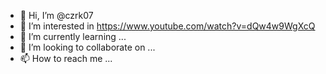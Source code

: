 - 👋 Hi, I’m @czrk07
- 👀 I’m interested in https://www.youtube.com/watch?v=dQw4w9WgXcQ
- 🌱 I’m currently learning ...
- 💞️ I’m looking to collaborate on ...
- 📫 How to reach me ...

<!---
czrk07/czrk07 is a ✨ special ✨ repository because its `README.md` (this file) appears on your GitHub profile.
You can click the Preview link to take a look at your changes.
--->
